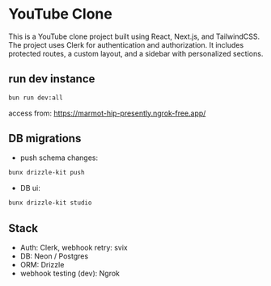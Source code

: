 # YouTube Clone

This is a YouTube clone project built using React, Next.js, and TailwindCSS. The project uses Clerk for authentication and authorization. It includes protected routes, a custom layout, and a sidebar with personalized sections.

## run dev instance

```bash
bun run dev:all
```

access from: https://marmot-hip-presently.ngrok-free.app/

## DB migrations

- push schema changes:

```bash
bunx drizzle-kit push
```

- DB ui:

```bash
bunx drizzle-kit studio
```

## Stack

- Auth: Clerk, webhook retry: svix
- DB: Neon / Postgres
- ORM: Drizzle
- webhook testing (dev): Ngrok
